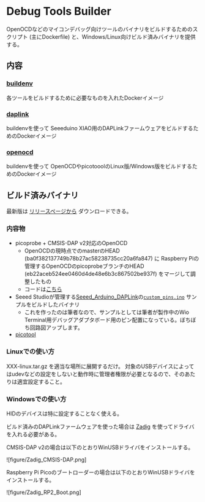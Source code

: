 # Debug Tools Builder

OpenOCDなどのマイコンデバッグ向けツールのバイナリをビルドするためのスクリプト (主にDockerfile) と、Windows/Linux向けビルド済みバイナリを提供する。

## 内容

### [buildenv](buildenv)

各ツールをビルドするために必要なものを入れたDockerイメージ

### [daplink](daplink)

buildenvを使って Seeeduino XIAO用のDAPLinkファームウェアをビルドするためのDockerイメージ

### [openocd](openocd)

buildenvを使って OpenOCDやpicotooolのLinux版/Windows版をビルドするためのDockerイメージ

## ビルド済みバイナリ

最新版は [リリースページから](releases/tag/v1.1) ダウンロードできる。

### 内容物

* picoprobe + CMSIS-DAP v2対応のOpenOCD
  *  OpenOCDの現時点でのmasterのHEAD (ba0f382137749b78b27ac58238735cc20a6fa847) に Raspberry Piの管理するOpenOCDのpicoprobeブランチのHEAD (eb22aceb524ee0460d4de48e6b3c867502be937f) をマージして調整したもの
  *  コードは[こちら](https://github.com/ciniml/openocd/tree/picoprobe)
* Seeed Studioが管理する[Seeed_Arduino_DAPLink](https://github.com/Seeed-Studio/Seeed_Arduino_DAPLink)の[`custom_pins.ino`](https://github.com/Seeed-Studio/Seeed_Arduino_DAPLink/tree/master/examples/custom_pins) サンプルをビルドしたバイナリ
  * これを作ったのは筆者なので、サンプルとしては筆者が製作中のWio Terminal用デバッグアダプタボード用のピン配置になっている。ぼちぼち回路図アップします。
* [picotool](https://github.com/raspberrypi/picotool)

### Linuxでの使い方

XXX-linux.tar.gz を適当な場所に展開するだけ。 対象のUSBデバイスによってはudevなどの設定をしないと動作時に管理者権限が必要となるので、そのあたりは適宜設定すること。

### Windowsでの使い方

HIDのデバイスは特に設定することなく使える。

ビルド済みのDAPLinkファームウェアを使った場合は [Zadig](https://zadig.akeo.ie/) を使ってドライバを入れる必要がある。

CMSIS-DAP v2の場合は以下のとおりWinUSBドライバをインストールする。

![figure/Zadig_CMSIS-DAP.png]

Raspberry Pi Picoのブートローダーの場合は以下のとおりWinUSBドライバをインストールする。

![figure/Zadig_RP2_Boot.png]

